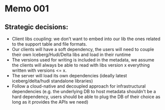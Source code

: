 # Memo 001

## Strategic decisions:

- Client libs coupling: we don’t want to embed into our lib the ones related to the support table and file formats.
- Our clients will have a soft dependency, the users will need to couple their own Iceberg/Hudi/Delta libs and load in their runtime
- The versions used for writing is included in the metadata, we assume the clients will always be able to read with libs version x everything written with versions \<= x.
- The server will load its own dependencies (ideally latest iceberg/delta/hudi standalone libraries)
- Follow a cloud-native and decoupled approach for infrastructural dependencies (e.g. the underlying DB to host metadata shouldn't be a hard dependency, users should be able to plug the DB of their choice as long as it provides the APIs we need)